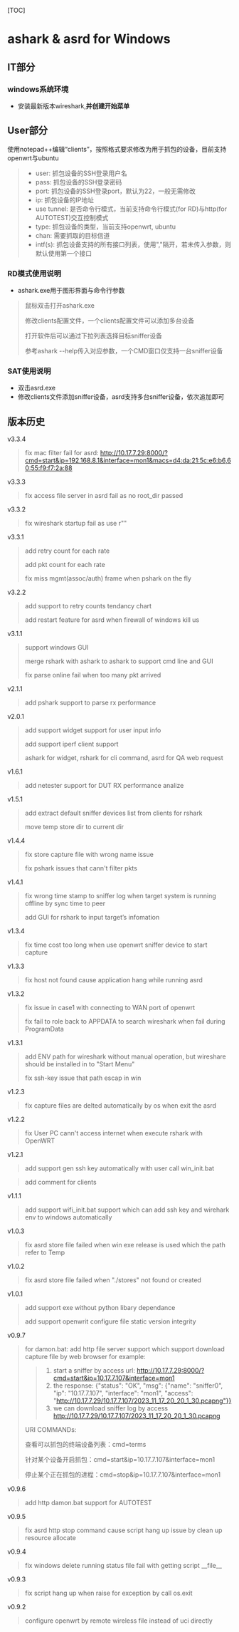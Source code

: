 [TOC]

# ashark & asrd for Windows
## IT部分
### windows系统环境
* 安装最新版本wireshark,**并创建开始菜单**

## User部分
使用notepad++编辑“clients”，按照格式要求修改为用于抓包的设备，目前支持openwrt与ubuntu
> * user: 抓包设备的SSH登录用户名
> * pass: 抓包设备的SSH登录密码
> * port: 抓包设备的SSH登录port，默认为22，一般无需修改
> * ip:   抓包设备的IP地址
> * use tunnel: 是否命令行模式，当前支持命令行模式(for RD)与http(for AUTOTEST)交互控制模式
> * type: 抓包设备的类型，当前支持openwrt, ubuntu
> * chan: 需要抓取的目标信道
> * intf(s): 抓包设备支持的所有接口列表，使用","隔开，若未传入参数，则默认使用第一个接口

### RD模式使用说明
* ashark.exe用于图形界面与命令行参数
> 鼠标双击打开ashark.exe
> 
> 修改clients配置文件，一个clients配置文件可以添加多台设备
> 
> 打开软件后可以通过下拉列表选择目标sniffer设备
> 
> 参考ashark --help传入对应参数，一个CMD窗口仅支持一台sniffer设备

### SAT使用说明
* 双击asrd.exe
* 修改clients文件添加sniffer设备，asrd支持多台sniffer设备，依次追加即可

## 版本历史
v3.3.4

> fix mac filter fail for asrd: http://10.17.7.29:8000/?cmd=start&ip=192.168.8.1&interface=mon1&macs=d4:da:21:5c:e6:b6,60:55:f9:f7:2a:88

v3.3.3

> fix access file server in asrd fail as no root_dir passed

v3.3.2

> fix wireshark startup fail as use r""

v3.3.1

> add retry count for each rate
> 
> add pkt count for each rate
> 
> fix miss mgmt(assoc/auth) frame when pshark on the fly

v3.2.2

> add support to retry counts tendancy chart
> 
> add restart feature for asrd when firewall of windows kill us

v3.1.1

> support windows GUI
> 
> merge rshark with ashark to ashark to support cmd line and GUI
> 
> fix parse online fail when too many pkt arrived

v2.1.1

> add pshark support to parse rx performance

v2.0.1

> add support widget support for user input info
> 
> add support iperf client support
> 
> ashark for widget, rshark for cli command, asrd for QA web request

v1.6.1

> add netester support for DUT RX performance analize

v1.5.1

> add extract default sniffer devices list from clients for rshark
> 
> move temp store dir to current dir

v1.4.4

> fix store capture file with wrong name issue
> 
> fix pshark issues that cann't filter pkts

v1.4.1

> fix wrong time stamp to sniffer log when target system is running offline by sync time to peer
> 
> add GUI for rshark to input target’s infomation

v1.3.4

> fix time cost too long when use openwrt sniffer device to start capture

v1.3.3

> fix host not found cause application hang while running asrd

v1.3.2

> fix issue in case1 with connecting to WAN port of openwrt
> 
> fix fail to role back to APPDATA to search wireshark when fail during ProgramData

v1.3.1

> add ENV path for wireshark without manual operation, but wireshare should be installed in to "Start Menu"
> 
> fix ssh-key issue that path escap in win

v1.2.3

> fix capture files are delted automatically by os when exit the asrd

v1.2.2

> fix User PC cann't access internet when execute rshark with OpenWRT

v1.2.1

> add support gen ssh key automatically with user call win_init.bat

> add comment for clients

v1.1.1
> add support wifi_init.bat support which can add ssh key and wirehark env to windows automatically

v1.0.3
> fix asrd store file failed when win exe release is used which the path refer to Temp

v1.0.2
> fix asrd store file failed when "./stores" not found or created

v1.0.1
> add support exe without python libary dependance
> 
> add support openwrit configure file static version integrity

v0.9.7
> for damon.bat: add http file server support which support download capture file by web browser
> for example:
> > 1. start a sniffer by access url: 
> > http://10.17.7.29:8000/?cmd=start&ip=10.17.7.107&interface=mon1
> > 2. the response:
> > {"status": "OK", "msg": {"name": "sniffer0", "ip": "10.17.7.107", "interface": "mon1", "access": "http://10.17.7.29/10.17.7.107/2023_11_17_20_20_1_30.pcapng"}}
> > 3. we can download sniffer log by access
> > http://10.17.7.29/10.17.7.107/2023_11_17_20_20_1_30.pcapng
> > 
> 
> URI COMMANDs:
> 
> 查看可以抓包的终端设备列表：cmd=terms
> 
> 针对某个设备开启抓包：cmd=start&ip=10.17.7.107&interface=mon1
> 
> 停止某个正在抓包的进程：cmd=stop&ip=10.17.7.107&interface=mon1

v0.9.6
> add http damon.bat support for AUTOTEST

v0.9.5
> fix asrd http stop command cause script hang up issue by clean up resource allocate

v0.9.4
> fix windows delete running status file fail with getting script \_\_file\_\_

v0.9.3
> fix script hang up when raise for exception by call os.exit

v0.9.2
> configure openwrt by remote wireless file instead of uci directly